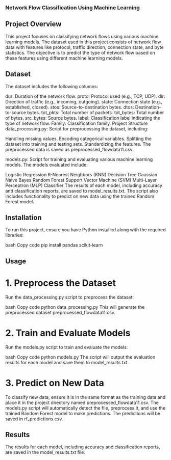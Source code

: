 ### Network Flow Classification Using Machine Learning
## Project Overview
This project focuses on classifying network flows using various machine learning models. The dataset used in this project consists of network flow data with features like protocol, traffic direction, connection state, and byte statistics. The objective is to predict the type of network flow based on these features using different machine learning models.

## Dataset
The dataset includes the following columns:

dur: Duration of the network flow.
proto: Protocol used (e.g., TCP, UDP).
dir: Direction of traffic (e.g., incoming, outgoing).
state: Connection state (e.g., established, closed).
stos: Source-to-destination bytes.
dtos: Destination-to-source bytes.
tot_pkts: Total number of packets.
tot_bytes: Total number of bytes.
src_bytes: Source bytes.
label: Classification label indicating the type of network flow.
Family: Classification family.
Project Structure
data_processing.py: Script for preprocessing the dataset, including:

Handling missing values.
Encoding categorical variables.
Splitting the dataset into training and testing sets.
Standardizing the features.
The preprocessed data is saved as preprocessed_flowdata11.csv.

models.py: Script for training and evaluating various machine learning models. The models evaluated include:

Logistic Regression
K-Nearest Neighbors (KNN)
Decision Tree
Gaussian Naive Bayes
Random Forest
Support Vector Machine (SVM)
Multi-Layer Perceptron (MLP) Classifier
The results of each model, including accuracy and classification reports, are saved to model_results.txt. The script also includes functionality to predict on new data using the trained Random Forest model.

## Installation
To run this project, ensure you have Python installed along with the required libraries:

bash
Copy code
pip install pandas scikit-learn

## Usage
# 1. Preprocess the Dataset
Run the data_processing.py script to preprocess the dataset:

bash
Copy code
python data_processing.py
This will generate the preprocessed dataset preprocessed_flowdata11.csv.

# 2. Train and Evaluate Models
Run the models.py script to train and evaluate the models:

bash
Copy code
python models.py
The script will output the evaluation results for each model and save them to model_results.txt.

# 3. Predict on New Data
To classify new data, ensure it is in the same format as the training data and place it in the project directory named preprocessed_flowdata11.csv. The models.py script will automatically detect the file, preprocess it, and use the trained Random Forest model to make predictions. The predictions will be saved in rf_predictions.csv.

## Results
The results for each model, including accuracy and classification reports, are saved in the model_results.txt file.
